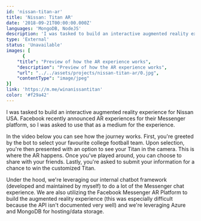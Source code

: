 ```yaml
---
id: 'nissan-titan-ar'
title: 'Nissan: Titan AR'
date: '2018-09-21T00:00:00.000Z'
languages: 'MongoDB, NodeJS'
description: 'I was tasked to build an interactive augmented reality experience for Nissan USA. Facebook recently announced AR experiences for their Messenger platform, so I was asked to use that as a medium for the experience. '
type: 'External'
status: 'Unavailable'
images: [
      {
	"title": "Preview of how the AR experience works",
	"description": "Preview of how the AR experience works",
	"url": "../../assets/projects/nissan-titan-ar/0.jpg",
	"contentType": "image/jpeg"
}]
link: 'https://m.me/winanissantitan'
color: '#f29a42'
---
```


I was tasked to build an interactive augmented reality experience for Nissan USA. Facebook recently announced AR experiences for their Messenger platform, so I was asked to use that as a medium for the experience. 


In the video below you can see how the journey works. First, you're greeted by the bot to select your favourite college football team. Upon selection, you're then presented with an option to see your Titan in the camera. This is where the AR happens. Once you've played around, you can choose to share with your friends. Lastly, you're asked to submit your information for a chance to win the customized Titan.

Under the hood, we're leveraging our internal chatbot framework (developed and maintained by myself) to do a lot of the Messenger chat experience. We are also utilizing the Facebook Messenger AR Platform to build the augmented reality experience (this was especially difficult because the API isn't documented very well) and we're leveraging Azure and MongoDB for hosting/data storage.
